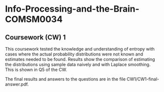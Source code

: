 # Info-Processing-and-the-Brain-COMSM0034

## Coursework (CW) 1
This coursework tested the knowledge and understanding of entropy with cases where the actual probability distributions were not known and estimates needed to be found. Results show the comparison of estimating the distributions using sample data naively and with Laplace smoothing. This is shown in Q5 of the CW.

The final results and answers to the questions are in the file CW1/CW1-final-answer.pdf.
